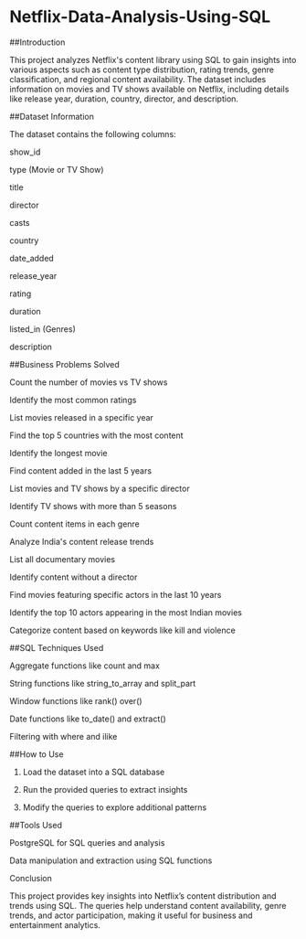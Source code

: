 # Netflix-Data-Analysis-Using-SQL


##Introduction

This project analyzes Netflix's content library using SQL to gain insights into various aspects such as content type distribution, rating trends, genre classification, and regional content availability. The dataset includes information on movies and TV shows available on Netflix, including details like release year, duration, country, director, and description.

##Dataset Information

The dataset contains the following columns:

show_id

type (Movie or TV Show)

title

director

casts

country

date_added

release_year

rating

duration

listed_in (Genres)

description


##Business Problems Solved

Count the number of movies vs TV shows

Identify the most common ratings

List movies released in a specific year

Find the top 5 countries with the most content

Identify the longest movie

Find content added in the last 5 years

List movies and TV shows by a specific director

Identify TV shows with more than 5 seasons

Count content items in each genre

Analyze India's content release trends

List all documentary movies

Identify content without a director

Find movies featuring specific actors in the last 10 years

Identify the top 10 actors appearing in the most Indian movies

Categorize content based on keywords like kill and violence


##SQL Techniques Used

Aggregate functions like count and max

String functions like string_to_array and split_part

Window functions like rank() over()

Date functions like to_date() and extract()

Filtering with where and ilike


##How to Use

1. Load the dataset into a SQL database


2. Run the provided queries to extract insights


3. Modify the queries to explore additional patterns



##Tools Used

PostgreSQL for SQL queries and analysis

Data manipulation and extraction using SQL functions


Conclusion

This project provides key insights into Netflix’s content distribution and trends using SQL. The queries help understand content availability, genre trends, and actor participation, making it useful for business and entertainment analytics.
